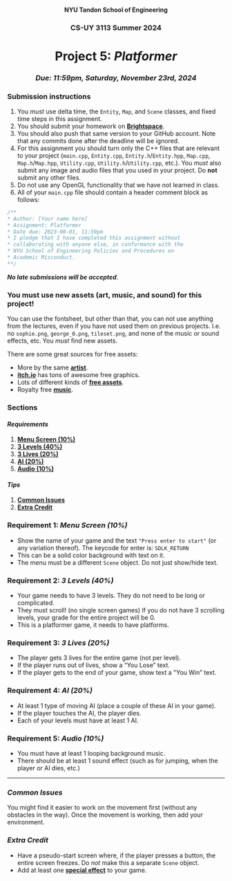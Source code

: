 <h4 align=center>NYU Tandon School of Engineering<h4>
<h3 align=center>CS-UY 3113 Summer 2024</h3>
<h1 align=center>Project 5: <em>Platformer</em></h1>
<h3 align=center><em>Due: 11:59pm, Saturday, November 23rd, 2024</em></h3>
 
### Submission instructions
1. You _must_ use delta time, the `Entity`, `Map`, and `Scene` classes, and fixed time steps in this assignment.
2. You should submit your homework on [**Brightspace**](https://brightspace.nyu.edu/d2l/lms/dropbox/admin/folders_manage.d2l?ou=289892).
3. You should also push that same version to your GitHub account. Note that any commits done after the deadline will be ignored.
4. For this assignment you should turn only the C++ files that are relevant to your project (`main.cpp`, `Entity.cpp`, `Entity.h`/`Entity.hpp`, `Map.cpp`, `Map.h`/`Map.hpp`, `Utility.cpp`, `Utility.h`/`Utility.cpp`, etc.). You _must_ also submit any image and audio files that you used in your project. Do **not** submit any other files.
4. Do not use any OpenGL functionality that we have not learned in class.
5. All of your `main.cpp` file should contain a header comment block as follows:

```c++
/**
* Author: [Your name here]
* Assignment: Platformer
* Date due: 2023-08-01, 11:59pm
* I pledge that I have completed this assignment without
* collaborating with anyone else, in conformance with the
* NYU School of Engineering Policies and Procedures on
* Academic Misconduct.
**/
```

***No late submissions will be accepted***.

### You must use new assets (art, music, and sound) for this project!

You can use the fontsheet, but other than that, you can not use anything from the lectures, even if you have not used them on previous projects. I.e. no `sophie.png`, `george_0.png`, `tileset.png`, and none of the music or sound effects, etc. You _must_ find new assets.

There are some great sources for free assets:
- More by the same [**artist**](https://kenney.nl/assets).
- [**itch.io**](https://itch.io/game-assets/free) has tons of awesome free graphics.
- Lots of different kinds of [**free assets**](https://opengameart.org/).
- Royalty free [**music**](https://incompetech.com/music/royalty-free/music.html).

### Sections

#### _Requirements_

1. [**Menu Screen (10%)**](#requirement-1-menu-screen-10)
2. [**3 Levels (40%)**](#requirement-2-3-levels-40)
3. [**3 Lives (20%)**](#requirement-3-3-lives-20)
4. [**AI (20%)**](#requirement-4-ai-20)
5. [**Audio (10%)**](#requirement-5-audio-10)

#### _Tips_

1. [**Common Issues**](#common-issues)
2. [**Extra Credit**](#extra-credit)

### Requirement 1: _Menu Screen (10%)_

- Show the name of your game and the text `"Press enter to start"` (or any variation thereof). The keycode for enter is: `SDLK_RETURN`
- This can be a solid color background with text on it.
- The menu must be a different `Scene` object. Do not just show/hide text.

### Requirement 2: _3 Levels (40%)_

- Your game needs to have 3 levels. They do not need to be long or complicated.
- They must scroll! (no single screen games) If you do not have 3 scrolling levels, your grade for the entire project will be 0.
- This is a platformer game, it needs to have platforms.

### Requirement 3: _3 Lives (20%)_

- The player gets 3 lives for the entire game (not per level).
- If the player runs out of lives, show a “You Lose” text.
- If the player gets to the end of your game, show text a "You Win” text.

### Requirement 4: _AI (20%)_

- At least 1 type of moving AI (place a couple of these AI in your game).
- If the player touches the AI, the player dies.
- Each of your levels must have at least 1 AI.

### Requirement 5: _Audio (10%)_

- You must have at least 1 looping background music.
- There should be at least 1 sound effect (such as for jumping, when the player or AI dies, etc.)

---

### _Common Issues_

You might find it easier to work on the movement first (without any obstacles in the way). Once the movement is working, then add your environment.

### _Extra Credit_

- Have a pseudo-start screen where, if the player presses a button, the entire screen freezes. Do _not_ make this a separate `Scene` object.
- Add at least one [**special effect**](https://github.com/sebastianromerocruz/CS3113-material/tree/main/lectures/fx) to your game.
